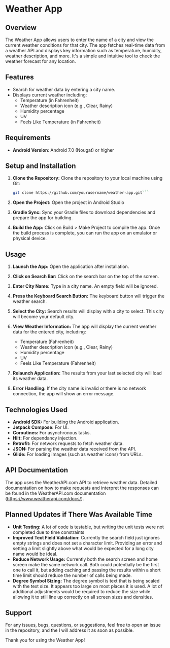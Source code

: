 # Weather App

## Overview
The Weather App allows users to enter the name of a city and view the current weather conditions for that city. The app fetches real-time data from a weather API and displays key information such as temperature, humidity, weather description, and more. It's a simple and intuitive tool to check the weather forecast for any location.

## Features
- Search for weather data by entering a city name.
- Displays current weather including:
  - Temperature (in Fahrenheit)
  - Weather description icon (e.g., Clear, Rainy)
  - Humidity percentage
  - UV
  - Feels Like Temperature (in Fahrenheit)
    
## Requirements
- **Android Version**: Android 7.0 (Nougat) or higher

## Setup and Installation

1. **Clone the Repository:**
   Clone the repository to your local machine using Git:

   ```bash
   git clone https://github.com/yourusername/weather-app.git```
   
2. **Open the Project:** Open the project in Android Studio

3. **Gradle Sync:** Sync your Gradle files to download dependencies and prepare the app for building.

4. **Build the App:** Click on Build > Make Project to compile the app. Once the build process is complete, you can run the app on an emulator or physical device.

## Usage

1. **Launch the App:** Open the application after installation.

2. **Click on Search Bar:** Click on the search bar on the top of the screen.

3. **Enter City Name:** Type in a city name. An empty field will be ignored.

4. **Press the Keyboard Search Button:** The keyboard button will trigger the weather search.

5. **Select the City:** Search results will display with a city to select. This city will become your default city.

6. **View Weather Information:** The app will display the current weather data for the entered city, including:
    - Temperature (Fahrenheit)
    - Weather description icon (e.g., Clear, Rainy)
    - Humidity percentage
    - UV
    - Feels Like Temperature (Fahrenheit)

7. **Relaunch Application:** The results from your last selected city will load its weather data.

8. **Error Handling:** If the city name is invalid or there is no network connection, the app will show an error message.

## Technologies Used

  - **Android SDK:** For building the Android application.
  - **Jetpack Compose:** For UI.
  - **Coroutines:** For asynchronous tasks.
  - **Hilt:** For dependancy injection.
  - **Retrofit:** For network requests to fetch weather data.
  - **JSON:** For parsing the weather data received from the API.
  - **Glide:** For loading images (such as weather icons) from URLs.

## API Documentation

The app uses the WeatherAPI.com API to retrieve weather data. Detailed documentation on how to make requests and interpret the responses can be found in the WeatherAPI.com documentation (https://www.weatherapi.com/docs/).

## Planned Updates if There Was Available Time

  - **Unit Testing:** A lot of code is testable, but writing the unit tests were not completed due to time constraints
  - **Improved Text Field Validation:** Currently the search field just ignores empty strings and does not set a character limit. Providing an error and setting a limit slightly above what would be expected for a long city name would be ideal.
  - **Reduce Network Usage:** Currently both the search screen and home screen make the same network call. Both could potentially be the first one to call it, but adding caching and passing the results within a short time limit should reduce the number of calls being made.
  - **Degree Symbol Sizing:** The degree symbol is text that is being scaled with the text size. It appears too large on most places it is used. A lot of additional adjustments would be required to reduce the size while allowing it to still line up correctly on all screen sizes and densities.


## Support

For any issues, bugs, questions, or suggestions, feel free to open an issue in the repository, and the I will address it as soon as possible.

Thank you for using the Weather App!
